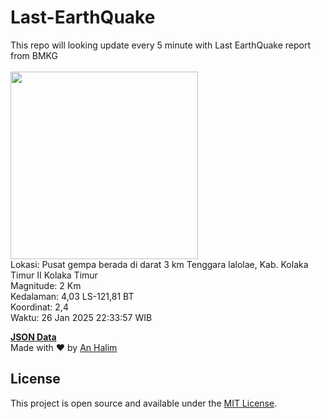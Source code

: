# Last-EarthQuake
This repo will looking update every 5 minute with Last EarthQuake report from BMKG
<br>
<br>
<img src="undefined" width="300"/>
<br>
Lokasi: Pusat gempa berada di darat 3 km Tenggara lalolae, Kab. Kolaka Timur  II Kolaka Timur <br>
Magnitude: 2 Km <br>
Kedalaman: 4,03 LS-121,81 BT <br>
Koordinat: 2,4 <br>
Waktu: 26 Jan 2025 22:33:57 WIB <br>

<a href="./data/data.json">**JSON Data**</a>
<br>
Made with ❤️ by <a href="https://github.com/an-halim">An Halim</a>
## License

This project is open source and available under the [MIT License](LICENSE).
